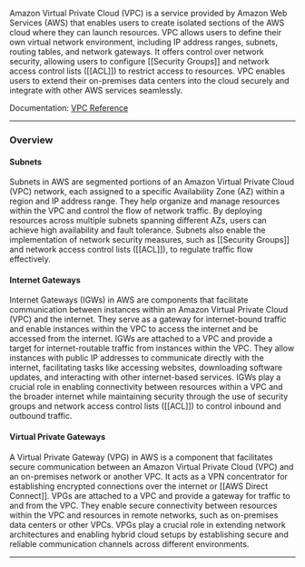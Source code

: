 Amazon Virtual Private Cloud (VPC) is a service provided by Amazon Web Services (AWS) that enables users to create isolated sections of the AWS cloud where they can launch resources. VPC allows users to define their own virtual network environment, including IP address ranges, subnets, routing tables, and network gateways. It offers control over network security, allowing users to configure [[Security Groups]] and network access control lists ([[ACL]]) to restrict access to resources. VPC enables users to extend their on-premises data centers into the cloud securely and integrate with other AWS services seamlessly.

Documentation: [VPC Reference](https://docs.aws.amazon.com/vpc/latest/userguide/what-is-amazon-vpc.html)
___
### Overview
#### Subnets
Subnets in AWS are segmented portions of an Amazon Virtual Private Cloud (VPC) network, each assigned to a specific Availability Zone (AZ) within a region and IP address range. They help organize and manage resources within the VPC and control the flow of network traffic. By deploying resources across multiple subnets spanning different AZs, users can achieve high availability and fault tolerance. Subnets also enable the implementation of network security measures, such as [[Security Groups]] and network access control lists ([[ACL]]), to regulate traffic flow effectively.
#### Internet Gateways
Internet Gateways (IGWs) in AWS are components that facilitate communication between instances within an Amazon Virtual Private Cloud (VPC) and the internet. They serve as a gateway for internet-bound traffic and enable instances within the VPC to access the internet and be accessed from the internet. IGWs are attached to a VPC and provide a target for internet-routable traffic from instances within the VPC. They allow instances with public IP addresses to communicate directly with the internet, facilitating tasks like accessing websites, downloading software updates, and interacting with other internet-based services. IGWs play a crucial role in enabling connectivity between resources within a VPC and the broader internet while maintaining security through the use of security groups and network access control lists ([[ACL]]) to control inbound and outbound traffic.
#### Virtual Private Gateways
A Virtual Private Gateway (VPG) in AWS is a component that facilitates secure communication between an Amazon Virtual Private Cloud (VPC) and an on-premises network or another VPC. It acts as a VPN concentrator for establishing encrypted connections over the internet or [[AWS Direct Connect]]. VPGs are attached to a VPC and provide a gateway for traffic to and from the VPC. They enable secure connectivity between resources within the VPC and resources in remote networks, such as on-premises data centers or other VPCs. VPGs play a crucial role in extending network architectures and enabling hybrid cloud setups by establishing secure and reliable communication channels across different environments.

___